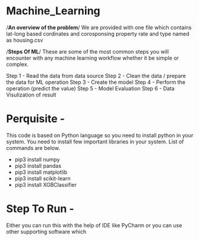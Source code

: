 # Machine_Learning

/**An overview of the problem**/
We are provided with one file which contains lat-long based cordinates and corosponsing property rate and type named as housing.csv 

/**Steps Of ML**/
These are some of the most common steps you will encounter with any machine learning workflow whether it be simple or complex.

Step 1 - Read the data from data source 
Step 2 - Clean the data / prepare the data for ML operation
Step 3 - Create the model
Step 4 - Perform the operation (predict the value)
Step 5 - Model Evaluation 
Step 6 - Data Visulization of result 

# Perquisite -
This code is based on Python language so you need to install python in your system. 
You need to install few important libraries in your system. List of commands are below.
  - pip3 install numpy    
  - pip3 install pandas   
  - pip3 install matplotlib
  - pip3 install scikit-learn
  - pip3 install XGBClassifier

# Step To Run -

Either you can run this with the help of IDE like PyCharm or you can use other supporting software which
